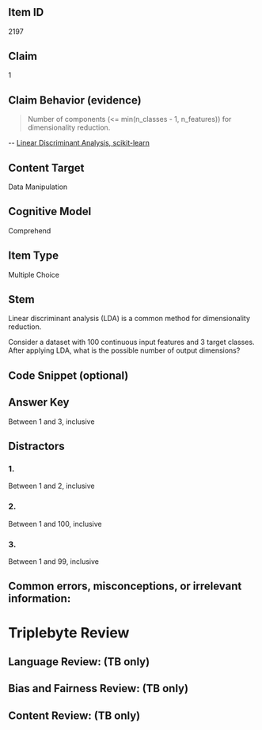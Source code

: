 #


## Item ID
2197

## Claim

1

## Claim Behavior (evidence)

> Number of components (<= min(n_classes - 1, n_features)) for dimensionality reduction. 

-- [Linear Discriminant Analysis, scikit-learn](https://scikit-learn.org/stable/modules/generated/sklearn.discriminant_analysis.LinearDiscriminantAnalysis.html#sklearn.discriminant_analysis.LinearDiscriminantAnalysis)



## Content Target

Data Manipulation

## Cognitive Model

Comprehend

## Item Type

Multiple Choice

## Stem

Linear discriminant analysis (LDA) is a common method for dimensionality reduction. 

Consider a dataset with 100 continuous input features and 3 target classes. After applying LDA, what is the possible number of output dimensions?

## Code Snippet (optional)

## Answer Key

Between 1 and 3, inclusive

## Distractors
### 1.

Between 1 and 2, inclusive

### 2.

Between 1 and 100, inclusive

### 3.

Between 1 and 99, inclusive


## Common errors, misconceptions, or irrelevant information:




# Triplebyte Review


## Language Review: (TB only)


## Bias and Fairness Review: (TB only)


## Content Review: (TB only)

